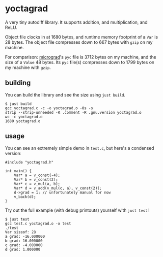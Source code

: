 # yoctagrad

A very tiny autodiff library. It supports addition, and multiplication, and ReLU.

Object file clocks in at 1680 bytes, and runtime memory footprint of a `Var` is 28 bytes. The object file compresses down to 667 bytes with `gzip` on my machine.

For comparison: [micrograd](https://github.com/karpathy/micrograd)'s `pyc` file is 3712 bytes on my machine, and the size of a `Value` 48 bytes. Its `pyc` file(s) compresses down to 1799 bytes on my machine with `gzip`.

## building 
You can build the library and see the size using `just build`.

```
$ just build
gcc yoctagrad.c -c -o yoctagrad.o -Os -s
strip --strip-unneeded -R .comment -R .gnu.version yoctagrad.o
wc -c yoctagrad.o
1680 yoctagrad.o
```

## usage 

You can see an extremely simple demo in `test.c`, but here's a condensed version:

```
#include "yoctagrad.h"

int main() {
	Var* a = v_const(-4);
	Var* b = v_const(2);
	Var* c = v_mul(a, b);
	Var* d = v_add(v_mul(c, a), v_const(2));
	d->grad = 1; // unfortunately manual for now
	v_back(d);
}
```

Try out the full example (with debug printouts) yourself with `just test`!
```
$ just test
gcc test.c yoctagrad.o -o test
./test
Var sizeof: 28
a grad: -16.000000
b grad: 16.000000
c grad: -4.000000
d grad: 1.000000
```
